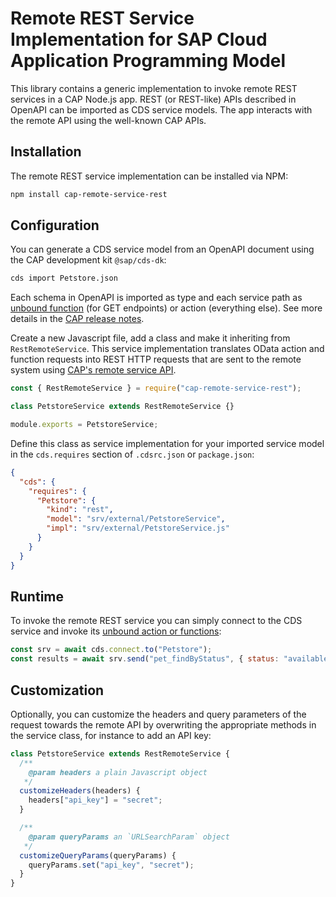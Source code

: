 # Remote REST Service Implementation for SAP Cloud Application Programming Model

This library contains a generic implementation to invoke remote REST services in a CAP Node.js app. REST (or REST-like) APIs described in OpenAPI can be imported as CDS service models. The app interacts with the remote API using the well-known CAP APIs.

## Installation

The remote REST service implementation can be installed via NPM:

```bash
npm install cap-remote-service-rest
```

## Configuration

You can generate a CDS service model from an OpenAPI document using the CAP development kit `@sap/cds-dk`:

```bash
cds import Petstore.json
```

Each schema in OpenAPI is imported as type and each service path as [unbound function](https://cap.cloud.sap/docs/cds/cdl#actions) (for GET endpoints) or action (everything else). See more details in the [CAP release notes](https://cap.cloud.sap/docs/releases/jun22?q=openapi#import-openapi).

Create a new Javascript file, add a class and make it inheriting from `RestRemoteService`. This service implementation translates OData action and function requests into REST HTTP requests that are sent to the remote system using [CAP's remote service API](https://cap.cloud.sap/docs/node.js/remote-services).

```javascript
const { RestRemoteService } = require("cap-remote-service-rest");

class PetstoreService extends RestRemoteService {}

module.exports = PetstoreService;
```

Define this class as service implementation for your imported service model in the `cds.requires` section of `.cdsrc.json` or `package.json`:

```json
{
  "cds": {
    "requires": {
      "Petstore": {
        "kind": "rest",
        "model": "srv/external/PetstoreService",
        "impl": "srv/external/PetstoreService.js"
      }
    }
  }
}
```

## Runtime

To invoke the remote REST service you can simply connect to the CDS service and invoke its [unbound action or functions](https://cap.cloud.sap/docs/node.js/services#-unbound-actions--functions):

```javascript
const srv = await cds.connect.to("Petstore");
const results = await srv.send("pet_findByStatus", { status: "available" });
```

## Customization

Optionally, you can customize the headers and query parameters of the request towards the remote API by overwriting the appropriate methods in the service class, for instance to add an API key:

```javascript
class PetstoreService extends RestRemoteService {
  /**
    @param headers a plain Javascript object
   */
  customizeHeaders(headers) {
    headers["api_key"] = "secret";
  }

  /**
    @param queryParams an `URLSearchParam` object
   */
  customizeQueryParams(queryParams) {
    queryParams.set("api_key", "secret");
  }
}
```
